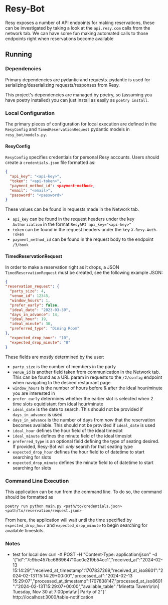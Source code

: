 # Resy-Bot

Resy exposes a number of API endpoints for making reservations,
these can be investigated by taking a look at the `api.resy.com`
calls from the network tab. We can have some fun making automated
calls to those endpoints right when reservations become available

## Running

### Dependencies

Primary dependencies are pydantic and requests.
pydantic is used for serializing/deserializing requests/responses from Resy.

This project's dependencies are managed by poetry, so (assuming you have poetry installed) you can just install as easily as
`poetry install`.

### Local Configuration

The primary pieces of configuration for local execution are
defined in the `ResyConfig` and `TimedReservationRequest`
pydantic models in `resy_bot/models.py`.


#### ResyConfig

`ResyConfig` specifies credentials for personal Resy accounts.
Users should create a `credentials.json` file formatted as:
```json
{
  "api_key": "<api-key>",
  "token": "<api-token>",
  "payment_method_id": <payment-method>,
  "email": "<email>",
  "password": "<password>"
}
```

These values can be found in requests made in the Network tab.
- `api_key` can be found in the request headers under the
key `Authorization` in the format `ResyAPI api_key="<api-key>"`
- `token` can be found  in the request headers under the
key `X-Resy-Auth-Token`
- `payment_method_id` can be found in the request body to the endpoint
`/3/book`


#### TimedReservationRequest

In order to make a reservation right as it drops, a JSON
`TimedReservationRequest` must be created, see the following example
JSON:

```json
{
"reservation_request": {
  "party_size": 4,
  "venue_id": 12345,
  "window_hours": 1,
  "prefer_early": false,
  "ideal_date": "2023-03-30",
  "days_in_advance": 14,
  "ideal_hour": 19,
  "ideal_minute": 30,
  "preferred_type": "Dining Room"
},
  "expected_drop_hour": "10",
  "expected_drop_minute": "0"
}
```

These fields are mostly determined by the user:
- `party_size` is the number of members in the party
- `venue_id` is another field taken from communication in the
Network tab. This can be found as a URL param in requests to
the `/2/config` endpoint when navigating to the desired restaurant page
- `window_hours` is the number of hours before & after
the ideal hour/minute you are interested in
- `prefer_early` determines whether the earlier slot is selected when
2 time slots equidistant fom ideal hour/minute
- `ideal_date` is the date to search. This should not be provided if `days_in_advance` is used
- `days_in_advance` is the number of days from _now_ that the reservation becomes available. This should not be provided if `ideal_date` is used
- `ideal_hour` defines the hour field of the ideal timeslot
- `ideal_minute` defines the minute field of the ideal timeslot
- `preferred_type` is an optional field defining the type of seating
desired. If provided, Resy-Bot will _only_ search for that seating
type
- `expected_drop_hour` defines the hour field to of datetime
to start searching for slots
- `expected_drop_minute` defines the minute field to of datetime
to start searching for slots


### Command Line Execution

This application can be run from the command line. To do so,
the command should be formatted as

`poetry run python main.py <path/to/credentials.json> <path/to/reservation/request.json>`

From here, the application will wait until the time specified by
`expected_drop_hour` and `expected_drop_minute` to begin searching
for available timeslots.

### Notes
- test for local dev curl -X POST -H "Content-Type: application/json" -d '{"id":"7c9be457bc686964710ac0e219b54cc1","received_at":"2024-02-13 15:14:29","received_at_timestamp":1707837269,"received_at_iso8601":"2024-02-13T15:14:29+00:00","processed_at":"2024-02-13 15:29:07","processed_at_timestamp":1707838147,"processed_at_iso8601":"2024-02-13T15:29:07+00:00","available_table":"Minetta Tavern\n\n| Tuesday, Nov 30 at 7:00pm\n\n| Party of 2"}' http://localhost:3000/table-notification
